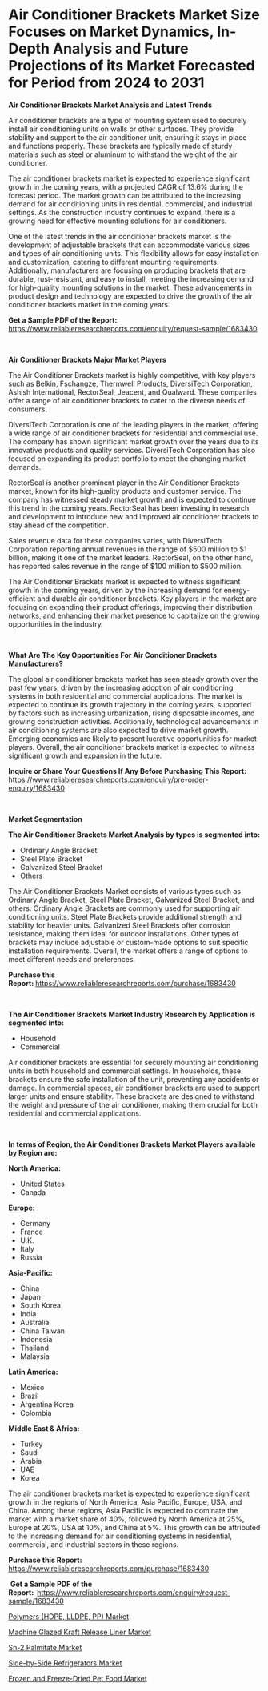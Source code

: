 <p><h1>Air Conditioner Brackets Market Size Focuses on Market Dynamics, In-Depth Analysis and Future Projections of its Market Forecasted for Period from 2024 to 2031</h1></p><p><strong>Air Conditioner Brackets Market Analysis and Latest Trends</strong></p>
<p><p>Air conditioner brackets are a type of mounting system used to securely install air conditioning units on walls or other surfaces. They provide stability and support to the air conditioner unit, ensuring it stays in place and functions properly. These brackets are typically made of sturdy materials such as steel or aluminum to withstand the weight of the air conditioner.</p><p>The air conditioner brackets market is expected to experience significant growth in the coming years, with a projected CAGR of 13.6% during the forecast period. The market growth can be attributed to the increasing demand for air conditioning units in residential, commercial, and industrial settings. As the construction industry continues to expand, there is a growing need for effective mounting solutions for air conditioners.</p><p>One of the latest trends in the air conditioner brackets market is the development of adjustable brackets that can accommodate various sizes and types of air conditioning units. This flexibility allows for easy installation and customization, catering to different mounting requirements. Additionally, manufacturers are focusing on producing brackets that are durable, rust-resistant, and easy to install, meeting the increasing demand for high-quality mounting solutions in the market. These advancements in product design and technology are expected to drive the growth of the air conditioner brackets market in the coming years.</p></p>
<p><strong>Get a Sample PDF of the Report:&nbsp;</strong> <a href="https://www.reliableresearchreports.com/enquiry/request-sample/1683430">https://www.reliableresearchreports.com/enquiry/request-sample/1683430</a></p>
<p>&nbsp;</p>
<p><strong>Air Conditioner Brackets Major Market Players</strong></p>
<p><p>The Air Conditioner Brackets market is highly competitive, with key players such as Belkin, Fschangze, Thermwell Products, DiversiTech Corporation, Ashish International, RectorSeal, Jeacent, and Qualward. These companies offer a range of air conditioner brackets to cater to the diverse needs of consumers.</p><p>DiversiTech Corporation is one of the leading players in the market, offering a wide range of air conditioner brackets for residential and commercial use. The company has shown significant market growth over the years due to its innovative products and quality services. DiversiTech Corporation has also focused on expanding its product portfolio to meet the changing market demands.</p><p>RectorSeal is another prominent player in the Air Conditioner Brackets market, known for its high-quality products and customer service. The company has witnessed steady market growth and is expected to continue this trend in the coming years. RectorSeal has been investing in research and development to introduce new and improved air conditioner brackets to stay ahead of the competition.</p><p>Sales revenue data for these companies varies, with DiversiTech Corporation reporting annual revenues in the range of $500 million to $1 billion, making it one of the market leaders. RectorSeal, on the other hand, has reported sales revenue in the range of $100 million to $500 million.</p><p>The Air Conditioner Brackets market is expected to witness significant growth in the coming years, driven by the increasing demand for energy-efficient and durable air conditioner brackets. Key players in the market are focusing on expanding their product offerings, improving their distribution networks, and enhancing their market presence to capitalize on the growing opportunities in the industry.</p></p>
<p>&nbsp;</p>
<p><strong>What Are The Key Opportunities For Air Conditioner Brackets Manufacturers?</strong></p>
<p><p>The global air conditioner brackets market has seen steady growth over the past few years, driven by the increasing adoption of air conditioning systems in both residential and commercial applications. The market is expected to continue its growth trajectory in the coming years, supported by factors such as increasing urbanization, rising disposable incomes, and growing construction activities. Additionally, technological advancements in air conditioning systems are also expected to drive market growth. Emerging economies are likely to present lucrative opportunities for market players. Overall, the air conditioner brackets market is expected to witness significant growth and expansion in the future.</p></p>
<p><strong>Inquire or Share Your Questions If Any Before Purchasing This Report:</strong> <a href="https://www.reliableresearchreports.com/enquiry/pre-order-enquiry/1683430">https://www.reliableresearchreports.com/enquiry/pre-order-enquiry/1683430</a></p>
<p>&nbsp;</p>
<p><strong>Market Segmentation</strong></p>
<p><strong>The Air Conditioner Brackets Market Analysis by types is segmented into:</strong></p>
<p><ul><li>Ordinary Angle Bracket</li><li>Steel Plate Bracket</li><li>Galvanized Steel Bracket</li><li>Others</li></ul></p>
<p><p>The Air Conditioner Brackets Market consists of various types such as Ordinary Angle Bracket, Steel Plate Bracket, Galvanized Steel Bracket, and others. Ordinary Angle Brackets are commonly used for supporting air conditioning units. Steel Plate Brackets provide additional strength and stability for heavier units. Galvanized Steel Brackets offer corrosion resistance, making them ideal for outdoor installations. Other types of brackets may include adjustable or custom-made options to suit specific installation requirements. Overall, the market offers a range of options to meet different needs and preferences.</p></p>
<p><strong>Purchase this Report:&nbsp;</strong><a href="https://www.reliableresearchreports.com/purchase/1683430">https://www.reliableresearchreports.com/purchase/1683430</a></p>
<p>&nbsp;</p>
<p><strong>The Air Conditioner Brackets Market Industry Research by Application is segmented into:</strong></p>
<p><ul><li>Household</li><li>Commercial</li></ul></p>
<p><p>Air conditioner brackets are essential for securely mounting air conditioning units in both household and commercial settings. In households, these brackets ensure the safe installation of the unit, preventing any accidents or damage. In commercial spaces, air conditioner brackets are used to support larger units and ensure stability. These brackets are designed to withstand the weight and pressure of the air conditioner, making them crucial for both residential and commercial applications.</p></p>
<p>&nbsp;</p>
<p><strong>In terms of Region, the Air Conditioner Brackets Market Players available by Region are:</strong></p>
<p>
    <p> <strong> North America: </strong>
        <ul>
            <li>United States</li>
            <li>Canada</li>
        </ul>
        </p> 
    <p> <strong> Europe: </strong>
        <ul>
            <li>Germany</li>
            <li>France</li>
            <li>U.K.</li>
            <li>Italy</li>
            <li>Russia</li>
        </ul>
        </p> 
    <p> <strong> Asia-Pacific: </strong>
        <ul>
            <li>China</li>
            <li>Japan</li>
            <li>South Korea</li>
            <li>India</li>
            <li>Australia</li>
            <li>China Taiwan</li>
            <li>Indonesia</li>
            <li>Thailand</li>
            <li>Malaysia</li>
        </ul>
        </p> 
    <p> <strong> Latin America: </strong>
        <ul>
            <li>Mexico</li>
            <li>Brazil</li>
            <li>Argentina Korea</li>
            <li>Colombia</li>
        </ul>
        </p> 
    <p> <strong> Middle East & Africa: </strong>
        <ul>
            <li>Turkey</li>
            <li>Saudi</li>
            <li>Arabia</li>
            <li>UAE</li>
            <li>Korea</li>
        </ul>
    </p>
    </p>
<p><p>The air conditioner brackets market is expected to experience significant growth in the regions of North America, Asia Pacific, Europe, USA, and China. Among these regions, Asia Pacific is expected to dominate the market with a market share of 40%, followed by North America at 25%, Europe at 20%, USA at 10%, and China at 5%. This growth can be attributed to the increasing demand for air conditioning systems in residential, commercial, and industrial sectors in these regions.</p></p>
<p><strong>Purchase this Report: </strong><a href="https://www.reliableresearchreports.com/purchase/1683430">https://www.reliableresearchreports.com/purchase/1683430</a></p>
<p>&nbsp;<strong>Get a Sample PDF of the Report:&nbsp;&nbsp;</strong><a href="https://www.reliableresearchreports.com/enquiry/request-sample/1683430">https://www.reliableresearchreports.com/enquiry/request-sample/1683430</a></p>
<p><strong></strong></p>
<p><p><a href="https://github.com/nicoletavirag/Market-Research-Report-List-2/blob/main/polymers-hdpe-lldpe-pp-market.md">Polymers (HDPE, LLDPE, PP) Market</a></p><p><a href="https://github.com/edytherolanlouisejk1miz0wig/Market-Research-Report-List-1/blob/main/machine-glazed-kraft-release-liner-market.md">Machine Glazed Kraft Release Liner Market</a></p><p><a href="https://github.com/RoccoManning/Market-Research-Report-List-3/blob/main/sn-2-palmitate-market.md">Sn-2 Palmitate Market</a></p><p><a href="https://github.com/peachesmcdowel1/Market-Research-Report-List-1/blob/main/side-by-side-refrigerators-market.md">Side-by-Side Refrigerators Market</a></p><p><a href="https://github.com/redneck06/Market-Research-Report-List-2/blob/main/frozen-and-freeze-dried-pet-food-market.md">Frozen and Freeze-Dried Pet Food Market</a></p></p>